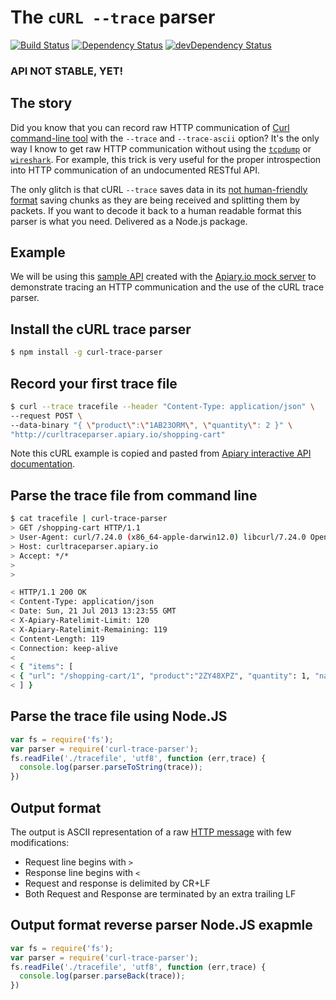 # The `cURL --trace` parser

[![Build Status](https://travis-ci.org/apiaryio/curl-trace-parser.png)](https://travis-ci.org/apiaryio/curl-trace-parser)
[![Dependency Status](https://david-dm.org/apiaryio/curl-trace-parser.png)](https://david-dm.org/apiaryio/curl-trace-parser)
[![devDependency Status](https://david-dm.org/apiaryio/curl-trace-parser/dev-status.png)](https://david-dm.org/apiaryio/curl-trace-parser#info=devDependencies)

### API NOT STABLE, YET!

## The story

Did you know that you can record raw HTTP communication of [Curl command-line tool](http://curl.haxx.se/docs/manpage.html) with the `--trace` and `--trace-ascii` option? It's the only way I know to get raw HTTP communication without using the [`tcpdump`](http://www.tcpdump.org/) or [`wireshark`](http://www.wireshark.org/). 
For example, this trick is very useful for the proper introspection into HTTP communication of an undocumented RESTful API.

The only glitch is that cURL `--trace` saves data in its [not human-friendly format][gist] saving chunks as they are being received and splitting them by packets. If you want to decode it back to a human readable format this parser is what you need. Delivered as a Node.js package. 

[gist]: https://gist.github.com/netmilk/6048533

## Example

We will be using this [sample API][apiarydoc] created with the [Apiary.io mock server](http://apiary.io) to demonstrate tracing an HTTP communication and the use of the cURL trace parser.

[apiarydoc]: http://docs.curltraceparser.apiary.io/

## Install the cURL trace parser

```bash
$ npm install -g curl-trace-parser
```

## Record your first trace file
    
```bash
$ curl --trace tracefile --header "Content-Type: application/json" \
--request POST \
--data-binary "{ \"product\":\"1AB23ORM\", \"quantity\": 2 }" \
"http://curltraceparser.apiary.io/shopping-cart"
```

Note this cURL example is copied and pasted from [Apiary interactive API documentation][example].

[example]: http://docs.curltraceparser.apiary.io/#get-%2Fshopping-cart

## Parse the trace file from command line

```bash
$ cat tracefile | curl-trace-parser
> GET /shopping-cart HTTP/1.1
> User-Agent: curl/7.24.0 (x86_64-apple-darwin12.0) libcurl/7.24.0 OpenSSL/0.9.8x zlib/1.2.5
> Host: curltraceparser.apiary.io
> Accept: */*
> 
>

< HTTP/1.1 200 OK
< Content-Type: application/json
< Date: Sun, 21 Jul 2013 13:23:55 GMT
< X-Apiary-Ratelimit-Limit: 120
< X-Apiary-Ratelimit-Remaining: 119
< Content-Length: 119
< Connection: keep-alive
<
< { "items": [
< { "url": "/shopping-cart/1", "product":"2ZY48XPZ", "quantity": 1, "name": "New socks", "price": 1.25 }
< ] }
```

## Parse the trace file using Node.JS

```javascript
var fs = require('fs');
var parser = require('curl-trace-parser');
fs.readFile('./tracefile', 'utf8', function (err,trace) {
  console.log(parser.parseToString(trace));
})
```

## Output format

The output is ASCII representation of a raw [HTTP message][message] with few modifications:

- Request line begins with `> `
- Response line begins with `< `
- Request and response is delimited by CR+LF
- Both Request and Response are terminated by an extra trailing LF

## Output format reverse parser Node.JS exapmle

```javascript
var fs = require('fs');
var parser = require('curl-trace-parser');
fs.readFile('./tracefile', 'utf8', function (err,trace) {
  console.log(parser.parseBack(trace));
})
```

[message]: http://www.w3.org/Protocols/rfc2616/rfc2616-sec4.html

